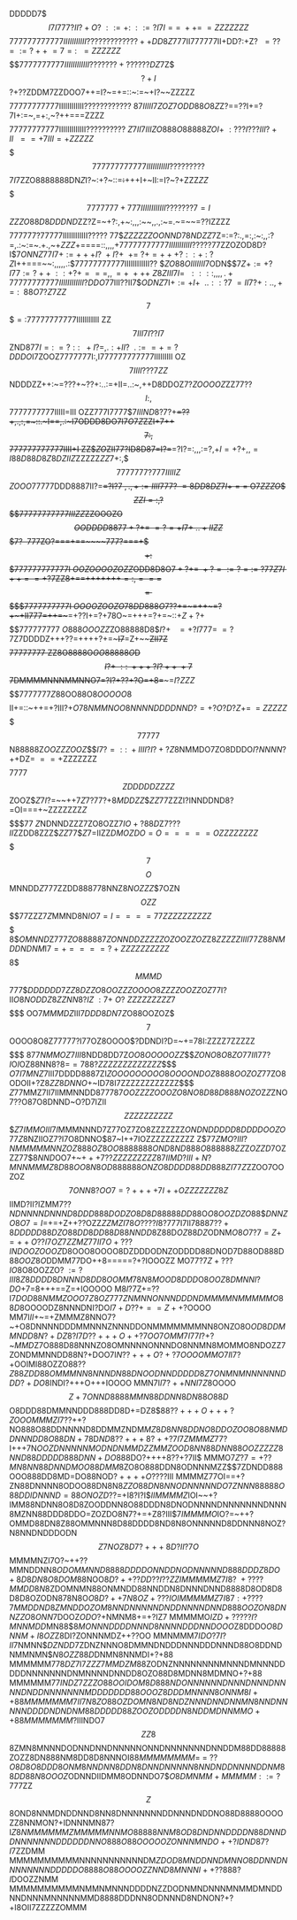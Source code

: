 DDDDD7$$$I7I777?II?+O?~::=+:~::=?I7I==~++=~=ZZZZZZZ$$$$$$$$$$$777777777777IIIIIIIIIII?????????????++
DD8Z777$II777777II+DD?:+Z$?~~=??=:=?++~=7=:~~=ZZZZZZ$$$$$$$$$$$$7777777777IIIIIIIIIIII???????+??????
DZ7$Z$$$?+I$$?+??ZDDM7ZZDOO7++=I?~=+=::~:=~+I?~~ZZZZZ$$$$$$$$$$$$77777777777IIIIIIIIIIII????????????
8$7IIIII7ZOZ7ODD88O8Z$Z?==??I+=?7I+:=~,=+:,~?++===ZZZZ$$$$$$$$$$$$77777777777IIIIIIIIIIIII??????????
$Z7II7IIIZO888O88888ZOI+~:???I???III?+II~~==+7III=+ZZZZZ$$$$$$$$$$$$777777777777IIIIIIIIIII?????????
$$$7I7$ZZO8888888DN$Z$I?~:+?~::=~~:~~+++I+~II:=I?~?+ZZZ$ZZ$$$$$$$$$$$$7777777+777IIIIIIIIIIII???????
7=I$$$ZZZO88D8DDDND$ZZ?Z=~+?:,+~:,,,:~~,,.,:~=.~=~~=??IZZZZ$$$$$$$$$$$$777777?77777IIIIIIIIIIII?????
77$$ZZZZZZOONND78NDZZ$7Z=:=?:.,=:,:~:,,:?=,.:~:=~.+.,~+$ZZZ$+====::,,,,+$77777777777IIIIIIIIIII?????
77$ZZOZOD8D?I$$7ONNZ77I7+:=+++I?~+I?+~~+=~?+=+++?::+~:~?Z$I++===~~:,,,,,.:$77777777777IIIIIIIIIIII??
$$ZO88OIIIIIII7$ODN$$$7Z+:=+?I77:=?++~::+?+===,,=+~+++~Z8ZIII7I=~~::::,,,,.+77777777777IIIIIIIIIIII?
DDO$77III??II7$$ODNZ$7I$+:=+I+~~..::?7~=II7?+:..,+=:~~88O$7?$Z$7$ZZ$$$7$$$$=:$77777777777IIIIIIIIIII
ZZ$$7III7I??I7$$ZND8$77I=:~=?::~~+I?=,.:+II?~~.:==+=?DDDO$I7ZOOZ$7$77$7777$I:,I777777777777IIIIIIIII
OZ$$7IIII???7ZZ$$NDDDZZ++:~=???+~??+:..:=+II=..:~,++D8DDOZ7?$ZOOOOZ$ZZ77??$$I:,$$7777777777IIIII=III
OZZ777I7777$$7IIIND8$?7?+~~=??+,.,:,=~::.~I==,.:~I7ODDD8DO7I7$O$7$Z$ZZI+7++$$7:,$$777777777777IIII+I
ZZ$$ZO$ZII7$7$?ID8D87=I?=~~=?I?=:,,,:=?,+$I=+?+,,=I88D88D8$$Z8DZIIZ$ZZZZZ$ZZ7+:,$$$$7777777?777IIIII
Z$$$ZOOO$77777DDD8887II?=~~=?I?7$~,.,+:=IIII777?~=8DD8DZ7I+==~$O$7ZZZO$$$$ZZI=:,?$$$$$77777777777III
ZZ$ZZOOOZO$$OODDDD8877+?+=~=?=+I7+~..+IIZZ$$$$7?~~$777ZO?===+==~~~~777?===+$$$+:$$$$$$$777777777777I
$OOZOOOOZOZZ$ODD8D8O$7+?+=~+?=:=?=:=~?7$$7Z$$7I++==+?7$ZZ8+==+++++++$=:,===$$$=~$$$$$$$$$7777777777I
$OOOOZOOZO$$78DD888O7$??+=~=++~=?+~+II77$7$=++=~~~=+??I+=?+78O~=+++=?+=~::+$Z+?+$$$$$$$$$$$777777777
$O888OOOZZ$ZO88888D8$$I?+~~~=+?I777=~=?7$Z7DDDDZ+++??=++++?+=~~~I7~~=Z+~~~~ZII7Z$$$$$$$$$$$$77777777
ZZ8O8888O$OO88888O$D$$I?+~::~+++?I?++~+7$$7DMMMMNNNMMNNO7=?I?+??+?O=+8=~~~=$I?ZZZ$$$$$$$$$$$$7777777
Z$88OO88O$8OOOOO8$$$$$II+=::~++=+?III?+$O78NMMNOO8NNNNDDDDNND?=+?O?D?Z+=~~=~$$ZZZZZ$$$$$$$$$$$$77777
$$N88888Z$OOZZZOOZ$$$$I7?=::~+IIII?I?+?Z$8NMMDO$7$ZO8DDDO$I?NNNN$?++DZ$=~==+$ZZZZZZZ$$$$$$$$$$$$7777
$$ZDDDDDZZZZ$$ZOOZ$$Z7I$?=~~++7$Z7?77?+$$8MDDZZ$$$ZZ77$ZZZI?INNDDND8?=OI===+~ZZZZZZZ$Z$$$$$$$$$$$$77
$Z$NDNNDZZZ$7$ZO8OZZ$7IO+?88D$Z$7???II$ZZDD8ZZZ$$ZZ$77$$Z$7=IIZZ$DMOZDO=O=====OZZZZZZZZ$$$$$$$$7$$$$
O$$MNNDD$Z$777ZZDD888778NNZ$8NOZZZ$$$7$OZN$$OZZ$$$$$77$ZZZ7$Z$MMND8N$IO7=I====77ZZZZZZZZZZ$$$$$$$$$$
8$$OMNND$Z$777ZO888887ZONNDDZZZZZOZOOZZOZ$Z$8ZZZZZIIII$7$7Z88NMDDNDNM$I$7=+====?+ZZZZZZZZZZ$$$$$$$$$
8$$$MMMD$$777$$DDDDDD7ZZ8DZZO8OOZZZOOOO8ZZZZOOZZOZ$77I?II$O8NODDZ8ZZNN8?IZ~:7+~O?~ZZZZZZZZZ7$$$$$$$$
OO7$MMMDZ$III7$DDD8DN7Z$O88OOZOZ$$$7$$OOOO8O8Z7$77$77?I77OZ8OOOO$$?$DDNDI?D=~+=78I:ZZZZ7ZZZZZ$$$$$$$
$877NMMOZ7III$8NDD8DD7Z$OO8OOOOOZZ$$$$ZONO8O8ZO$7$7II$I$77$$?I$O$I$OZ88NN8?8=$=788?ZZZZZZZZZZZZZ$$$$
$O7I7MNZ$7III7DDDD8887ZI$ZOOOOOOOOO8OOOONDOZ8888OOZOZ77$ZO8ODOII+?Z8$ZZ8DNNO$+~ID78I7ZZZZZZZZZZZZ$$$
$Z$77MMZ7II7IIMMNNDD87$77$87$OOZZZZOOOZO8NO8D88D888NOZO$Z$Z$ZNO7??O8$7$O8DNND~O?D7IZII$$ZZZZZZZZZZ$$
$$Z7IMMOIII7I$MMMNNND7Z77OZ7ZO8ZZZZZZZ$ONDNDDDDD8DDDDOOZO77Z8$NZIIOZ7?I7O8DNNO$$8$7~I++7IOZZZZZZZZZZ
Z$$77ZMO?III?NMMMMMNNZOZ888OZ8OO8888888OND8ND888O888888ZZ$Z$OZZD$7OZZZ77$$8NND$OO7+~$+++7??ZZZZZZZZZ
8$$7IIMD?III+N?MNNMMMZ8D88OO8N8OD888888ONZO8DDDD88DD888ZI77Z$ZZOO7OOZOZ$$7ONN8?OO7=?++++7I++OZZZZZZZ
8Z$$IIMD?II?IZMM7??$NDNNNNDNNND8DDD888DODZO8D8D88888DD8$8O$O8OOZD$$ZO88$$$DNNZO8O7=I=$+=+Z++??OZZ$ZZ
MZ$$I78O????I$8?777I7II7$8887??+8DDDDD88DZO88DD8DD88D88NNDD8$Z88D$OZ88DZ$ODNM$O8O7?7=Z+=++O??I7OZ7ZZ
MZ77II7O+???INDOOZOOOZ$D8OOO8OOOO8DZDDDODNZODDDD88DNOD7D88OD888D8$8OOZ8O$DDMM77DO$+$+8=====?+?IOOOZZ
MO$77?7Z+???IO$8O8OOZZO$?~:=?III8Z8DDDD8DNNND8DD8OOMM78N8MOOD8DDD$O8$OOZ8DMNNI?DO$+7=8+++==Z=+IOOOOO
M8$I$?7Z+=??I$7DOD88NMMZOOO7Z8OZ777ZNMNNONNNDDDNDMMMMNMMMMMO88D8$OOOODZ8NNNDNI?DO$I7+D??+==Z++?$OOOO
MM7I$II$+~=+ZMMMZ8NNO7?~+O8DNNNNDDDMMNNNZNNNDDONMMMMMMMNN8ONZO8O$OD8DDMMNDD8N?+DZ8?I7D??+++O++?7OO7O
MM7I77I$?+?~$MMD$Z$7$O888D88NNNZO8OMNNNNONNNDO8NNMN8MOMMO8NDOZZ7ZONDMMNNDD88N?+DOO7I$N??+++O?+?7OOOO
MMO7I$I7?+OOIMI88OZZO88$??Z88ZDD88OMMMNN8NNNDN88DNOODNNDDDDD8Z7ONMNMNNNNNNDDD?+DO8$INDI?+++O+++IOOOO
MMN7I$I7?++NNI7Z$8OOOO$$Z+7ONND8888MMN88DDNN8DN88O88D$$O8DDD88DMMNNDDD888DD8D+=DZ8$$88??+++O+++?ZOOO
MMMZI7$??++?NO888O88DDNNNND8DDMMZNDM$MZ8D8NN8DDNO8DDO$$ZOO8O88NMDDNNNDD8O88DN+78$D$ND8??+++8?++?7I7Z
MMMZ77$?I+++7N$OOZDNNNNNMODNDNMMDZZMMZOOD8NN88DNN88OOZZ$$ZZZ8NND88DDDDD888DNN+DO$888DO?++++8??+?7II$
MMMO$7Z?7=+??MN8NN88DNNDMOO88DMM8$ZO8O888DDN8ODNNNMZZ$$$7$ZDNDD888OOO888DD8MD=DO88NOD$?++++O????$III
MMMMZ77OI==+?ZN88DNNNN8ODOO88DN8N8$ZZO88DN8NNODNNNNNDO$7$ZNNN88888O88DDIDNNND=88ONOZD$??=+I8?I?I$$II
MMMMZ$IOI~~+?IMM88NDNN8O8D8ZOODDNN8O88DDDN8DNODNNNNDNNNNNNNDNNN8MZNN88DDD8DDO=ZOZDO8N7?+=+Z8?III$$7I
MMMMO$IO?=~++?OMMD88DN8Z88OMMNNN8D88DDDD8ND8N8ONNNNND8DDNNN8NOZ?N8NNDNDDDODN$$Z7NOZ8D7?+++8D?II?7O$$
MMMMNZI7O?~++??MMNDDNN8$ODOMMNND8888DDDDONNDDNODNNNNND888DDDZ8DO+8D8DN8O8DOM$88NOO$8D?++??DD??I??ZZI
MMMMMZ7I8?~+????MMDD8N8$ZDOMNMN88ONMNDD88NNDDN8DNNNDNND8888D8OD8D8D8D8OZODN878N8O$O8D?++7N8OZ+???IOI
MMMMMZ7I87:+????7MMDDND$$8ZMNDDOZOM8NNDNNNNNDNDDNNNNDNND888OOZON8DNNZZO8ONN$7DOOZ$ODO?+$NMNM8+=+?IZ7
MMMMMO$IZD+?????I?MNNMD$$D$MN88$$8MONNNDDDDNNND8NNNNDDDNNDOOO$Z8DDDO$O8DNNM+I8OZ$Z8DI?ZONNNMDZ++??OO
MMNMMM$7IDO?7I?II$7NMNN$$DZNDD$7ZDNZNNNO8DMMNDNDDDNNNDDDNNND88O8DDNDNMMNMN$$N8OZZ88D$DNMN8NNMDI+?+88
MMMMMM$778DZ7$I7$ZZZ7MM$$DZM88$ZODNZNNNNNNNNMNNNDMNNNDDDDDNNNNNNNDNMNNNNDNNDD8OZO88D8MDNN8MDMNO+?+88
MMMMMM$77INDZ7ZZZO88OOI$$DOM8D888NDONNNNNNDNNNDNNNDNNNNDNDDNNNNNNNMDDDDDDD88OOOZ8DDDMNNNN8ONNM8I++88
MMMMMMM7II7N8$$ZO88O$$Z$$DOMN8ND8NDZNNNDNNDNNMN8NNDNNNNNDDDDNDNDNM88DDDDD88ZOOZODDDDN8NDDMDNNMMO++88
MMMMMMM$?IIINDO$7$$$ZZ8$$8ZMN8MNNNDODNNDNNDNNNNNONNDNNNNNNNDNNDDM88DD88888ZOZZ8DN888NM8DD8D8NNNOI$88
MMMMMMMM=~=~??O8D8O8DDD$$8ONM8NNDNN8DDN8DNNDNNNNN8NNDNDDNNNNDDNM88DD88N8OOOZ$ODNNDIIDMM8ODNNDO7$$O8D
MNMM+MMMMM::=?7$77ZZ$$Z$$8OND8NNMDNDDNND8NN8DNNNNNNNDDNNNDNDDNO88D8888OOOOZZ8NNMON?+IDNNNMN87?I$Z8NM
MMMMMZMMMMMNNMO88888NNM$$8OD8DNDNNDDDDN88DNNDDNNNNNNNDDDDDDNNO888O88OOOOOZONNNMNDO++?IDND87?I7$ZZDMM
MMMMMMMMMMNNNNNNNNNNNDM$ZDOD8MNDDNNDMNNO8DDNNDNNNNNNNNDDDDDO8888O88OOOOZZNND8MNNNI++??888?I$DOOZZNMM
MMMMMMMMMMNMMNMNNNDDDDNZZDODNMNDNNNMNMMDMNDDNNDNNNMNNNNNMMD8888DDDNN8ODNNND8NDNON?+?+I8OII7ZZZZZOMMM